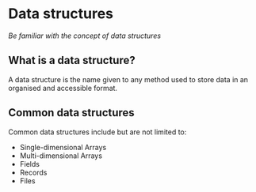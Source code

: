 # Data structures

*Be familiar with the concept of data structures*

## What is a data structure?

A data structure is the name given to any method used to store data in an organised and accessible format.

## Common data structures

Common data structures include but are not limited to:
* Single-dimensional Arrays
* Multi-dimensional Arrays
* Fields
* Records
* Files

